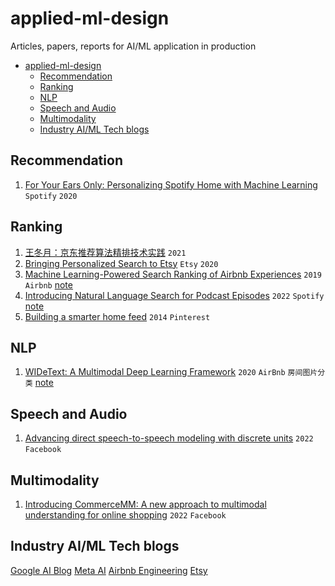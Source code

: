 # applied-ml-design
Articles, papers, reports for AI/ML application in production

- [applied-ml-design](#applied-ml-design)
  - [Recommendation](#recommendation)
  - [Ranking](#ranking)
  - [NLP](#nlp)
  - [Speech and Audio](#speech-and-audio)
  - [Multimodality](#multimodality)
  - [Industry AI/ML Tech blogs](#industry-aiml-tech-blogs)

## Recommendation
1. [For Your Ears Only: Personalizing Spotify Home with Machine Learning](https://engineering.atspotify.com/2020/01/for-your-ears-only-personalizing-spotify-home-with-machine-learning/) `Spotify` `2020`

## Ranking
1. [王冬月：京东推荐算法精排技术实践](https://www.6aiq.com/article/1647294379283) `2021`
2. [Bringing Personalized Search to Etsy](https://www.etsy.com/codeascraft/bringing-personalized-search-to-etsy/) `Etsy` `2020`
3. [Machine Learning-Powered Search Ranking of Airbnb Experiences](https://medium.com/airbnb-engineering/machine-learning-powered-search-ranking-of-airbnb-experiences-110b4b1a0789) `2019` `Airbnb` [note](files/../notes/Airbnb%20Experiences%20search%20ranking%20system.md)
4. [Introducing Natural Language Search for Podcast Episodes](https://engineering.atspotify.com/2022/03/introducing-natural-language-search-for-podcast-episodes/) `2022` `Spotify` [note](./notes/spotify_podcase_search_retrieval.md)
5. [Building a smarter home feed](https://medium.com/pinterest-engineering/building-a-smarter-home-feed-ad1918fdfbe3) `2014` `Pinterest` 

## NLP
1. [WIDeText: A Multimodal Deep Learning Framework](https://medium.com/airbnb-engineering/widetext-a-multimodal-deep-learning-framework-31ce2565880c) `2020` `AirBnb` `房间图片分类` [note](files/../notes/WIDeText_A_Multimodal_deep_Learning_Framework.md)

## Speech and Audio
1. [Advancing direct speech-to-speech modeling with discrete units](https://ai.facebook.com/blog/advancing-direct-speech-to-speech-modeling-with-discrete-units/) `2022` `Facebook`


## Multimodality
1. [Introducing CommerceMM: A new approach to multimodal understanding for online shopping](https://ai.facebook.com/blog/commercemm-a-new-approach-to-multimodal-understanding-for-online-shopping/) `2022` `Facebook`

## Industry AI/ML Tech blogs
[Google AI Blog](https://ai.googleblog.com/)
[Meta AI](https://ai.facebook.com/)
[Airbnb Engineering](https://medium.com/airbnb-engineering/ai/home)
[Etsy](https://www.etsy.com/codeascraft/category/search-ads-recs)
